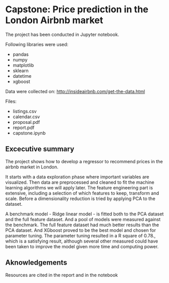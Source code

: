 # Capstone: Price prediction in the London Airbnb market


The project has been conducted in Jupyter notebook.

Following libraries were used:
- pandas
- numpy
- matplotlib
- sklearn
- datetime
- xgboost

Data were collected on:
http://insideairbnb.com/get-the-data.html

Files:
- listings.csv
- calendar.csv
- proposal.pdf
- report.pdf
- capstone.ipynb

## Excecutive summary
 
The project shows how to develop a regressor to recommend prices in the airbnb market in London. 

It starts with a data exploration phase where important variables are visualized. 
Then data are preprocessed and cleaned to fit the machine learning algorithms we will apply later. 
The feature engineering part is extensive, including a selection of which features to keep, transform and scale.
Before a dimensionality reduction is tried by applying PCA to the dataset. 

A benchmark model - Ridge linear model - is fitted both to the PCA dataset and the full feature dataset. 
And a pool of models were measured against the benchmark. The full feature dataset had much better results than the PCA dataset. 
And XGboost proved to be the best model and chosen for parameter tuning. 
The parameter tuning resulted in a R square of 0.78., which is a satisfying result, although several other measured 
could have been taken to improve the model given more time and computing power. 

## Aknowledgements
Resources are cited in the report and in the notebook

